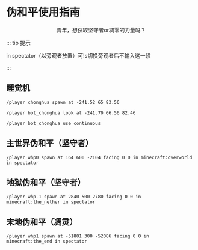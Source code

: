 # 伪和平使用指南

<center>青年，想获取坚守者or凋零的力量吗？</center>

::: tip 提示

in spectator（以旁观者放置）可!s切换旁观者后不输入这一段

:::

## 睡觉机

`/player chonghua spawn at -241.52 65 83.56`

`/player bot_chonghua look at -241.70 66.56 82.46`

`/player bot_chonghua use continuous`

## 主世界伪和平（坚守者）

`/player whp0 spawn at 164 600 -2104 facing 0 0 in minecraft:overworld in spectator`

## 地狱伪和平（坚守者）

`/player whp-1 spawn at 2840 500 2780 facing 0 0 in minecraft:the_nether in spectator`

## 末地伪和平（凋灵）

`/player whp1 spawn at -51801 300 -52086 facing 0 0 in minecraft:the_end in spectator`